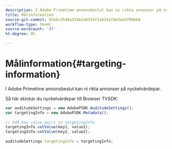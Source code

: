 ```yaml
---
description: I Adobe Primetime annonsbeslut kan ni rikta annonser på nyckelvärdepar.
title: Målinformation
source-git-commit: 02ebc3548a254b2a6554f1ab34afbb3ea5f09bb8
workflow-type: tm+mt
source-wordcount: '37'
ht-degree: 0%

---
```


# Målinformation{#targeting-information}

I Adobe Primetime annonsbeslut kan ni rikta annonser på nyckelvärdepar.

Så här skickar du nyckelvärdepar till Browser TVSDK:

```js
var auditudeSettings = new AdobePSDK.AuditudeSettings(); 
var targetingInfo = new AdobePSDK.Metadata(); 
 
// Add key value pairs to targetingInfo 
targetingInfo.setValue(key1, value1); 
targetingInfo.setValue(key2, value2); 
 
auditudeSettings.targetingInfo = targetingInfo;
```
